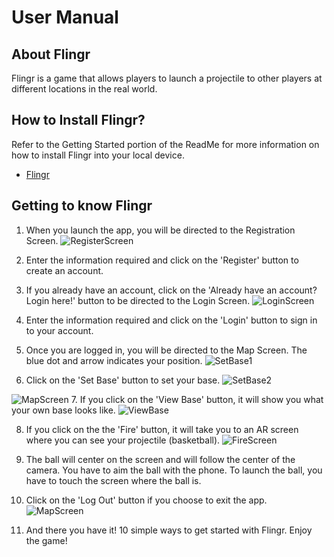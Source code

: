 # User Manual

## About Flingr
 Flingr is a game that allows players to launch a projectile to other players at different locations in the real world.

## How to Install Flingr?
 Refer to the Getting Started portion of the ReadMe for more information on how to install Flingr into your local device.
* [Flingr](https://github.com/Reed-Schimmel/Flingr)


## Getting to know Flingr

1. When you launch the app, you will be directed to the Registration Screen.
 ![RegisterScreen](RegisterScreen.jpg)

2. Enter the information required and click on the 'Register' button to create an account.

3. If you already have an account, click on the 'Already have an account? Login here!' button to be directed to the Login Screen.
![LoginScreen](LoginScreen.jpg)

4. Enter the information required and click on the 'Login' button to sign in to your account.

5. Once you are logged in, you will be directed to the Map Screen. The blue dot and arrow indicates your position.
![SetBase1](SetBase1.jpg)

6. Click on the 'Set Base' button to set your base.
![SetBase2](SetBase2.jpg)

![MapScreen](MapScreen.jpg)
7. If you click on the 'View Base' button, it will show you what your own base looks like.
![ViewBase](ViewBase.jpg)

8. If you click on the the 'Fire' button, it will take you to an AR screen where you can see your projectile (basketball).
![FireScreen](FireScreen.jpg)

9. The ball will center on the screen and will follow the center of the camera. You have to aim the ball with the phone. To launch the ball, you have to touch the screen where the ball is.

10. Click on the 'Log Out' button if you choose to exit the app.
![MapScreen](MapScreen.jpg)

11. And there you have it! 10 simple ways to get started with Flingr. Enjoy the game!
